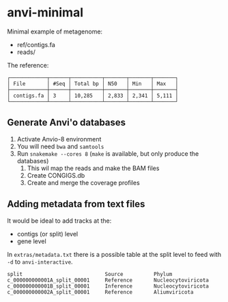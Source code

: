 # anvi-minimal

Minimal example of metagenome:

* ref/contigs.fa
* reads/

The reference:

```text
┌────────────┬──────┬──────────┬───────┬───────┬───────┐
│ File       │ #Seq │ Total bp │ N50   │ Min   │ Max   │
├────────────┼──────┼──────────┼───────┼───────┼───────┤
│ contigs.fa │ 3    │ 10,285   │ 2,833 │ 2,341 │ 5,111 │
└────────────┴──────┴──────────┴───────┴───────┴───────┘
```

## Generate Anvi'o databases

1. Activate Anvio-8 environment
2. You will need `bwa` and `samtools`
3. Run  `snakemake --cores 8` (`make` is available, but only produce the databases)
   1. This wil map the reads and make the BAM files
   2. Create CONGIGS.db
   3. Create and merge the coverage profiles

## Adding metadata from text files

It would be ideal to add tracks at the:

* contigs (or split) level
* gene level

In `extras/metadata.txt` there is a possible table at the split level to feed with `-d` to `anvi-interactive`.

```text
split                           Source          Phylum
c_000000000001A_split_00001     Reference       Nucleocytoviricota
c_000000000001B_split_00001     Inference       Nucleocytoviricota
c_000000000002A_split_00001     Reference       Aliumviricota
```